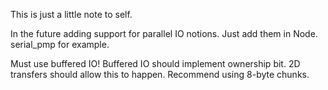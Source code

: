 This is just a little note to self.

In the future adding support for parallel IO notions. Just add them in Node. serial_pmp for example.

Must use buffered IO!
    Buffered IO should implement ownership bit. 2D transfers should allow this to happen. Recommend using 8-byte chunks.